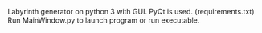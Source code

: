 Labyrinth generator on python 3 with GUI. PyQt is used. (requirements.txt)
Run MainWindow.py to launch program or run executable.

